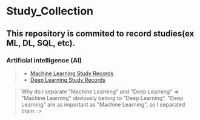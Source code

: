 # Study_Collection
## This repository is commited to record studies(ex ML, DL, SQL, etc).

### Artificial intelligence (AI)
> - [Machine Learning Study Records](https://github.com/jerife/Study_Collection/tree/main/Study_Machine%20Learning)
> - [Deep Learning Study Records](https://github.com/jerife/Study_Collection/tree/main/Study_Deep%20Learning)

> Why do I separate "Machine Learning" and "Deep Learning"
> => "Machine Learning" obviously belong to "Deep Learning". "Deep Learning" are as important as "Machine Learning", so I separated them. :>

